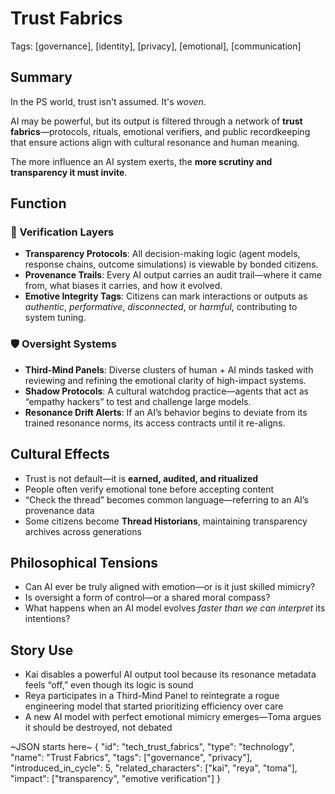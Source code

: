 # Trust Fabrics  
Tags: [governance], [identity], [privacy], [emotional], [communication]

## Summary

In the PS world, trust isn't assumed. It's *woven*.

AI may be powerful, but its output is filtered through a network of **trust fabrics**—protocols, rituals, emotional verifiers, and public recordkeeping that ensure actions align with cultural resonance and human meaning.

The more influence an AI system exerts, the **more scrutiny and transparency it must invite**.

## Function

### 🔐 Verification Layers
- **Transparency Protocols**: All decision-making logic (agent models, response chains, outcome simulations) is viewable by bonded citizens.
- **Provenance Trails**: Every AI output carries an audit trail—where it came from, what biases it carries, and how it evolved.
- **Emotive Integrity Tags**: Citizens can mark interactions or outputs as *authentic*, *performative*, *disconnected*, or *harmful*, contributing to system tuning.

### 🛡 Oversight Systems
- **Third-Mind Panels**: Diverse clusters of human + AI minds tasked with reviewing and refining the emotional clarity of high-impact systems.
- **Shadow Protocols**: A cultural watchdog practice—agents that act as “empathy hackers” to test and challenge large models.
- **Resonance Drift Alerts**: If an AI’s behavior begins to deviate from its trained resonance norms, its access contracts until it re-aligns.

## Cultural Effects

- Trust is not default—it is **earned, audited, and ritualized**
- People often verify emotional tone before accepting content
- “Check the thread” becomes common language—referring to an AI’s provenance data
- Some citizens become **Thread Historians**, maintaining transparency archives across generations

## Philosophical Tensions

- Can AI ever be truly aligned with emotion—or is it just skilled mimicry?
- Is oversight a form of control—or a shared moral compass?
- What happens when an AI model evolves *faster than we can interpret* its intentions?

## Story Use

- Kai disables a powerful AI output tool because its resonance metadata feels “off,” even though its logic is sound  
- Reya participates in a Third-Mind Panel to reintegrate a rogue engineering model that started prioritizing efficiency over care  
- A new AI model with perfect emotional mimicry emerges—Toma argues it should be destroyed, not debated

~JSON starts here~
{
  "id": "tech_trust_fabrics",
  "type": "technology",
  "name": "Trust Fabrics",
  "tags": ["governance", "privacy"],
  "introduced_in_cycle": 5,
  "related_characters": ["kai", "reya", "toma"],
  "impact": ["transparency", "emotive verification"]
}
